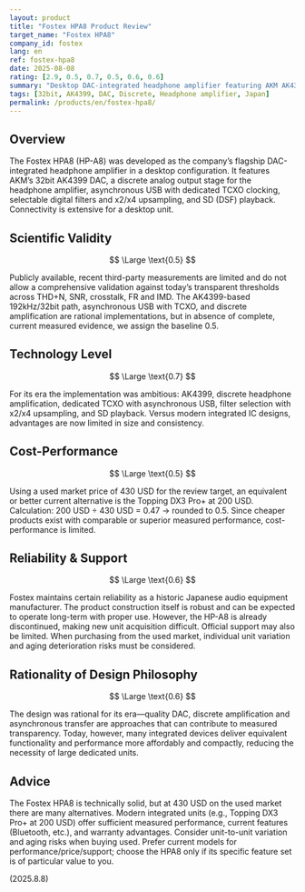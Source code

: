 ```yaml
---
layout: product
title: "Fostex HPA8 Product Review"
target_name: "Fostex HPA8"
company_id: fostex
lang: en
ref: fostex-hpa8
date: 2025-08-08
rating: [2.9, 0.5, 0.7, 0.5, 0.6, 0.6]
summary: "Desktop DAC-integrated headphone amplifier featuring AKM AK4399. Asynchronous USB with TCXO and discrete amplification were advanced for its time, but cost-performance on today’s used market is limited by capable modern alternatives"
tags: [32bit, AK4399, DAC, Discrete, Headphone amplifier, Japan]
permalink: /products/en/fostex-hpa8/
---
```

## Overview

The Fostex HPA8 (HP-A8) was developed as the company’s flagship DAC-integrated headphone amplifier in a desktop configuration. It features AKM’s 32bit AK4399 DAC, a discrete analog output stage for the headphone amplifier, asynchronous USB with dedicated TCXO clocking, selectable digital filters and x2/x4 upsampling, and SD (DSF) playback. Connectivity is extensive for a desktop unit.

## Scientific Validity

$$ \Large \text{0.5} $$

Publicly available, recent third-party measurements are limited and do not allow a comprehensive validation against today’s transparent thresholds across THD+N, SNR, crosstalk, FR and IMD. The AK4399-based 192kHz/32bit path, asynchronous USB with TCXO, and discrete amplification are rational implementations, but in absence of complete, current measured evidence, we assign the baseline 0.5.

## Technology Level

$$ \Large \text{0.7} $$

For its era the implementation was ambitious: AK4399, discrete headphone amplification, dedicated TCXO with asynchronous USB, filter selection with x2/x4 upsampling, and SD playback. Versus modern integrated IC designs, advantages are now limited in size and consistency.

## Cost-Performance

$$ \Large \text{0.5} $$

Using a used market price of 430 USD for the review target, an equivalent or better current alternative is the Topping DX3 Pro+ at 200 USD. Calculation: 200 USD ÷ 430 USD = 0.47 → rounded to 0.5. Since cheaper products exist with comparable or superior measured performance, cost-performance is limited.

## Reliability & Support

$$ \Large \text{0.6} $$

Fostex maintains certain reliability as a historic Japanese audio equipment manufacturer. The product construction itself is robust and can be expected to operate long-term with proper use. However, the HP-A8 is already discontinued, making new unit acquisition difficult. Official support may also be limited. When purchasing from the used market, individual unit variation and aging deterioration risks must be considered.

## Rationality of Design Philosophy

$$ \Large \text{0.6} $$

The design was rational for its era—quality DAC, discrete amplification and asynchronous transfer are approaches that can contribute to measured transparency. Today, however, many integrated devices deliver equivalent functionality and performance more affordably and compactly, reducing the necessity of large dedicated units.

## Advice

The Fostex HPA8 is technically solid, but at 430 USD on the used market there are many alternatives. Modern integrated units (e.g., Topping DX3 Pro+ at 200 USD) offer sufficient measured performance, current features (Bluetooth, etc.), and warranty advantages. Consider unit-to-unit variation and aging risks when buying used. Prefer current models for performance/price/support; choose the HPA8 only if its specific feature set is of particular value to you.

(2025.8.8)
